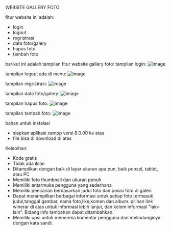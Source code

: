  WEBSITE GALLERY FOTO
 
 fitur website ini adalah:
- login
- logout
- regristrasi
- data foto/galery
- hapus foto
- tambah foto

barikut ini adalah tampilan fitur website gallery foto:
tampilan login:
![image](https://github.com/ferriafrizal/website-gallery/assets/157565022/6fd5b7a5-8861-4be6-8195-f8152a941b9c)

tampilan logout ada di menu:
![image](https://github.com/ferriafrizal/website-gallery/assets/157565022/86954110-4332-434b-815a-7498aed58989)

tampilan regristrasi:
![image](https://github.com/ferriafrizal/website-gallery/assets/157565022/c9164fb5-9103-4807-877a-d7598828b742)

tampilan data foto/galery:
![image](https://github.com/ferriafrizal/website-gallery/assets/157565022/0d2f2e79-367c-4d62-825f-a3230305c787)

tampilan hapus foto:
![image](https://github.com/ferriafrizal/website-gallery/assets/157565022/5bb10f23-26e8-462b-a38e-a6e8db52b13b)

tampilan tambah foto:
![image](https://github.com/ferriafrizal/website-gallery/assets/157565022/ffd3520c-4d50-40e1-a77e-2636dbaf94a9)

bahan untuk instalasi 
- siapkan aplikasi xampp versi 8.0.00 ke atas
- file bisa di download di atas

Kelebihan:
- Kode gratis
- Tidak ada iklan 
- Ditampilkan dengan baik di layar ukuran apa pun, baik ponsel, tablet, atau PC
- Memiliki foto thumbnail dan ukuran penuh
- Memiliki antarmuka pengguna yang sederhana
- Memiliki pencarian berdasarkan judul foto dan posisi foto di galeri
- Dapat menampilkan berbagai informasi untuk setiap foto termasuk judul,tanggal gambar, nama foto,like,komen dan album. pilihan link winerar di atas untuk informasi lebih lanjut, dan kolom informasi "lain-lain". Bidang info tambahan dapat ditambahkan.
- Memiliki opsi untuk menerima komentar pengguna dan melindunginya dengan kata sandi.
